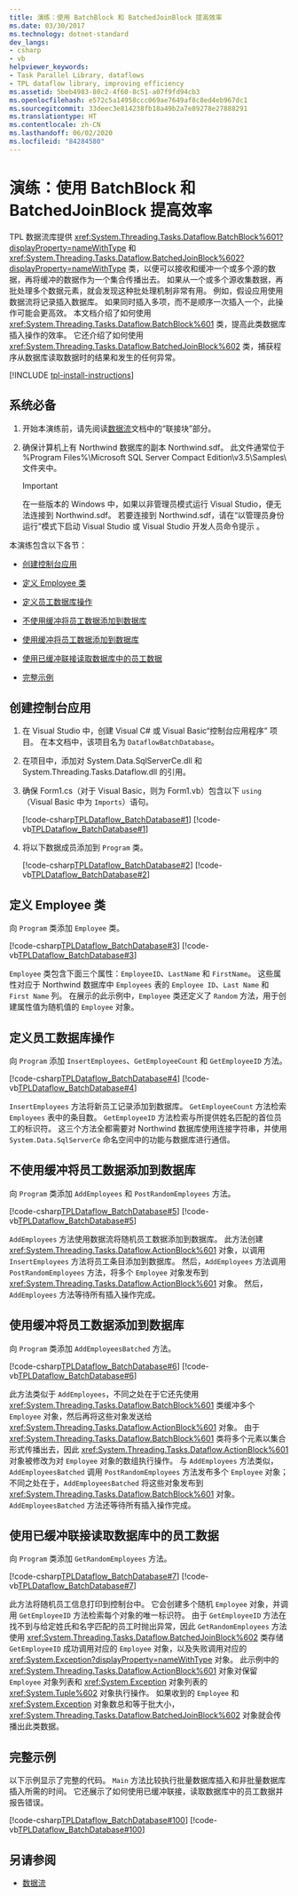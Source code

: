 ```yaml
---
title: 演练：使用 BatchBlock 和 BatchedJoinBlock 提高效率
ms.date: 03/30/2017
ms.technology: dotnet-standard
dev_langs:
- csharp
- vb
helpviewer_keywords:
- Task Parallel Library, dataflows
- TPL dataflow library, improving efficiency
ms.assetid: 5beb4983-80c2-4f60-8c51-a07f9fd94cb3
ms.openlocfilehash: e572c5a14958ccc069ae7649af8c8ed4eb967dc1
ms.sourcegitcommit: 33deec3e814238fb18a49b2a7e89278e27888291
ms.translationtype: HT
ms.contentlocale: zh-CN
ms.lasthandoff: 06/02/2020
ms.locfileid: "84284580"
---
```

# <a name="walkthrough-using-batchblock-and-batchedjoinblock-to-improve-efficiency"></a>演练：使用 BatchBlock 和 BatchedJoinBlock 提高效率

TPL 数据流库提供 <xref:System.Threading.Tasks.Dataflow.BatchBlock%601?displayProperty=nameWithType> 和 <xref:System.Threading.Tasks.Dataflow.BatchedJoinBlock%602?displayProperty=nameWithType> 类，以便可以接收和缓冲一个或多个源的数据，再将缓冲的数据作为一个集合传播出去。 如果从一个或多个源收集数据，再批处理多个数据元素，就会发现这种批处理机制非常有用。 例如，假设应用使用数据流将记录插入数据库。 如果同时插入多项，而不是顺序一次插入一个，此操作可能会更高效。 本文档介绍了如何使用 <xref:System.Threading.Tasks.Dataflow.BatchBlock%601> 类，提高此类数据库插入操作的效率。 它还介绍了如何使用 <xref:System.Threading.Tasks.Dataflow.BatchedJoinBlock%602> 类，捕获程序从数据库读取数据时的结果和发生的任何异常。

[!INCLUDE [tpl-install-instructions](../../../includes/tpl-install-instructions.md)]

## <a name="prerequisites"></a>系统必备

1. 开始本演练前，请先阅读[数据流](dataflow-task-parallel-library.md)文档中的“联接块”部分。

2. 确保计算机上有 Northwind 数据库的副本 Northwind.sdf。 此文件通常位于 %Program Files%\Microsoft SQL Server Compact Edition\v3.5\Samples\\ 文件夹中。

    > [!IMPORTANT]
    > 在一些版本的 Windows 中，如果以非管理员模式运行 Visual Studio，便无法连接到 Northwind.sdf。 若要连接到 Northwind.sdf，请在“以管理员身份运行”模式下启动 Visual Studio 或 Visual Studio 开发人员命令提示  。

本演练包含以下各节：

- [创建控制台应用](#creating)

- [定义 Employee 类](#employeeClass)

- [定义员工数据库操作](#operations)

- [不使用缓冲将员工数据添加到数据库](#nonBuffering)

- [使用缓冲将员工数据添加到数据库](#buffering)

- [使用已缓冲联接读取数据库中的员工数据](#bufferedJoin)

- [完整示例](#complete)

<a name="creating"></a>

## <a name="creating-the-console-application"></a>创建控制台应用

1. 在 Visual Studio 中，创建 Visual C# 或 Visual Basic“控制台应用程序”  项目。 在本文档中，该项目名为 `DataflowBatchDatabase`。

2. 在项目中，添加对 System.Data.SqlServerCe.dll 和 System.Threading.Tasks.Dataflow.dll 的引用。

3. 确保 Form1.cs（对于 Visual Basic，则为 Form1.vb）包含以下 `using`（Visual Basic 中为 `Imports`）语句。

    [!code-csharp[TPLDataflow_BatchDatabase#1](../../../samples/snippets/csharp/VS_Snippets_Misc/tpldataflow_batchdatabase/cs/dataflowbatchdatabase.cs#1)]
    [!code-vb[TPLDataflow_BatchDatabase#1](../../../samples/snippets/visualbasic/VS_Snippets_Misc/tpldataflow_batchdatabase/vb/dataflowbatchdatabase.vb#1)]

4. 将以下数据成员添加到 `Program` 类。

    [!code-csharp[TPLDataflow_BatchDatabase#2](../../../samples/snippets/csharp/VS_Snippets_Misc/tpldataflow_batchdatabase/cs/dataflowbatchdatabase.cs#2)]
    [!code-vb[TPLDataflow_BatchDatabase#2](../../../samples/snippets/visualbasic/VS_Snippets_Misc/tpldataflow_batchdatabase/vb/dataflowbatchdatabase.vb#2)]

<a name="employeeClass"></a>

## <a name="defining-the-employee-class"></a>定义 Employee 类

向 `Program` 类添加 `Employee` 类。

[!code-csharp[TPLDataflow_BatchDatabase#3](../../../samples/snippets/csharp/VS_Snippets_Misc/tpldataflow_batchdatabase/cs/dataflowbatchdatabase.cs#3)]
[!code-vb[TPLDataflow_BatchDatabase#3](../../../samples/snippets/visualbasic/VS_Snippets_Misc/tpldataflow_batchdatabase/vb/dataflowbatchdatabase.vb#3)]

`Employee` 类包含下面三个属性：`EmployeeID`、`LastName` 和 `FirstName`。 这些属性对应于 Northwind 数据库中 `Employees` 表的 `Employee ID`、`Last Name` 和 `First Name` 列。 在展示的此示例中，`Employee` 类还定义了 `Random` 方法，用于创建属性值为随机值的 `Employee` 对象。

<a name="operations"></a>

## <a name="defining-employee-database-operations"></a>定义员工数据库操作

向 `Program` 添加 `InsertEmployees`、`GetEmployeeCount` 和 `GetEmployeeID` 方法。

[!code-csharp[TPLDataflow_BatchDatabase#4](../../../samples/snippets/csharp/VS_Snippets_Misc/tpldataflow_batchdatabase/cs/dataflowbatchdatabase.cs#4)]
[!code-vb[TPLDataflow_BatchDatabase#4](../../../samples/snippets/visualbasic/VS_Snippets_Misc/tpldataflow_batchdatabase/vb/dataflowbatchdatabase.vb#4)]

`InsertEmployees` 方法将新员工记录添加到数据库。 `GetEmployeeCount` 方法检索 `Employees` 表中的条目数。 `GetEmployeeID` 方法检索与所提供姓名匹配的首位员工的标识符。 这三个方法全都需要对 Northwind 数据库使用连接字符串，并使用 `System.Data.SqlServerCe` 命名空间中的功能与数据库进行通信。

<a name="nonBuffering"></a>

## <a name="adding-employee-data-to-the-database-without-using-buffering"></a>不使用缓冲将员工数据添加到数据库

向 `Program` 类添加 `AddEmployees` 和 `PostRandomEmployees` 方法。

[!code-csharp[TPLDataflow_BatchDatabase#5](../../../samples/snippets/csharp/VS_Snippets_Misc/tpldataflow_batchdatabase/cs/dataflowbatchdatabase.cs#5)]
[!code-vb[TPLDataflow_BatchDatabase#5](../../../samples/snippets/visualbasic/VS_Snippets_Misc/tpldataflow_batchdatabase/vb/dataflowbatchdatabase.vb#5)]

`AddEmployees` 方法使用数据流将随机员工数据添加到数据库。 此方法创建 <xref:System.Threading.Tasks.Dataflow.ActionBlock%601> 对象，以调用 `InsertEmployees` 方法将员工条目添加到数据库。 然后，`AddEmployees` 方法调用 `PostRandomEmployees` 方法，将多个 `Employee` 对象发布到 <xref:System.Threading.Tasks.Dataflow.ActionBlock%601> 对象。 然后，`AddEmployees` 方法等待所有插入操作完成。

<a name="buffering"></a>

## <a name="using-buffering-to-add-employee-data-to-the-database"></a>使用缓冲将员工数据添加到数据库

向 `Program` 类添加 `AddEmployeesBatched` 方法。

[!code-csharp[TPLDataflow_BatchDatabase#6](../../../samples/snippets/csharp/VS_Snippets_Misc/tpldataflow_batchdatabase/cs/dataflowbatchdatabase.cs#6)]
[!code-vb[TPLDataflow_BatchDatabase#6](../../../samples/snippets/visualbasic/VS_Snippets_Misc/tpldataflow_batchdatabase/vb/dataflowbatchdatabase.vb#6)]

此方法类似于 `AddEmployees`，不同之处在于它还先使用 <xref:System.Threading.Tasks.Dataflow.BatchBlock%601> 类缓冲多个 `Employee` 对象，然后再将这些对象发送给 <xref:System.Threading.Tasks.Dataflow.ActionBlock%601> 对象。 由于 <xref:System.Threading.Tasks.Dataflow.BatchBlock%601> 类将多个元素以集合形式传播出去，因此 <xref:System.Threading.Tasks.Dataflow.ActionBlock%601> 对象被修改为对 `Employee` 对象的数组执行操作。 与 `AddEmployees` 方法类似，`AddEmployeesBatched` 调用 `PostRandomEmployees` 方法发布多个 `Employee` 对象；不同之处在于，`AddEmployeesBatched` 将这些对象发布到 <xref:System.Threading.Tasks.Dataflow.BatchBlock%601> 对象。 `AddEmployeesBatched` 方法还等待所有插入操作完成。

<a name="bufferedJoin"></a>

## <a name="using-buffered-join-to-read-employee-data-from-the-database"></a>使用已缓冲联接读取数据库中的员工数据

向 `Program` 类添加 `GetRandomEmployees` 方法。

[!code-csharp[TPLDataflow_BatchDatabase#7](../../../samples/snippets/csharp/VS_Snippets_Misc/tpldataflow_batchdatabase/cs/dataflowbatchdatabase.cs#7)]
[!code-vb[TPLDataflow_BatchDatabase#7](../../../samples/snippets/visualbasic/VS_Snippets_Misc/tpldataflow_batchdatabase/vb/dataflowbatchdatabase.vb#7)]

此方法将随机员工信息打印到控制台中。 它会创建多个随机 `Employee` 对象，并调用 `GetEmployeeID` 方法检索每个对象的唯一标识符。 由于 `GetEmployeeID` 方法在找不到与给定姓氏和名字匹配的员工时抛出异常，因此 `GetRandomEmployees` 方法使用 <xref:System.Threading.Tasks.Dataflow.BatchedJoinBlock%602> 类存储 `GetEmployeeID` 成功调用对应的 `Employee` 对象，以及失败调用对应的 <xref:System.Exception?displayProperty=nameWithType> 对象。 此示例中的 <xref:System.Threading.Tasks.Dataflow.ActionBlock%601> 对象对保留 `Employee` 对象列表和 <xref:System.Exception> 对象列表的 <xref:System.Tuple%602> 对象执行操作。 如果收到的 `Employee` 和 <xref:System.Exception> 对象数总和等于批大小，<xref:System.Threading.Tasks.Dataflow.BatchedJoinBlock%602> 对象就会传播出此类数据。

<a name="complete"></a>

## <a name="the-complete-example"></a>完整示例

以下示例显示了完整的代码。 `Main` 方法比较执行批量数据库插入和非批量数据库插入所需的时间。 它还展示了如何使用已缓冲联接，读取数据库中的员工数据并报告错误。

[!code-csharp[TPLDataflow_BatchDatabase#100](../../../samples/snippets/csharp/VS_Snippets_Misc/tpldataflow_batchdatabase/cs/dataflowbatchdatabase.cs#100)]
[!code-vb[TPLDataflow_BatchDatabase#100](../../../samples/snippets/visualbasic/VS_Snippets_Misc/tpldataflow_batchdatabase/vb/dataflowbatchdatabase.vb#100)]

## <a name="see-also"></a>另请参阅

- [数据流](dataflow-task-parallel-library.md)
